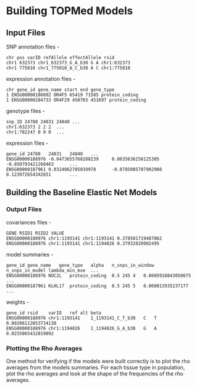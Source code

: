 # Building TOPMed Models
## Input Files 
SNP annotation files - 
```
chr pos varID refAllele effectAllele rsid
chr1 632373 chr1_632373_G_A_b38 G A chr1:632373
chr1 775010 chr1_775010_A_C_b38 A C chr1:775010
```
expression annotation files - 
```
chr gene_id gene_name start end gene_type
1 ENSG00000186092 OR4F5 65419 71585 protein_coding
1 ENSG00000284733 OR4F29 450703 451697 protein_coding
```
genotype files - 
```
snp_ID 24788 24831 24840 ...
chr1:632373 2 2 2  ...
chr1:782247 0 0 0  ...
```
expression files -
```
gene_id 24788   24831   24840   ...
ENSG00000188976 -0.0473655760288239     0.0835636258125305      -0.850793421268463      ...
ENSG00000187961 0.0324062705039978      -0.0785085707902908     0.123972654342651       ...
```
## Building the Baseline Elastic Net Models
### Output Files
covariances files -
```
GENE RSID1 RSID2 VALUE
ENSG00000188976 chr1:1193141 chr1:1193141 0.378501719487062
ENSG00000188976 chr1:1193141 chr1:1194826 0.37932820982495
```
model summaries - 
```
gene_id	gene_name	gene_type	alpha	n_snps_in_window	n_snps_in_model	lambda_min_mse	... 
ENSG00000188976	NOC2L	protein_coding	0.5	245	4	0.0605918843050675	...
ENSG00000187961	KLHL17	protein_coding	0.5	245	5	0.060013935237177	...
```
weights - 
```
gene_id	rsid	varID	ref	alt	beta
ENSG00000188976	chr1:1193141	1_1193141_C_T_b38	C	T	0.00206112053734138
ENSG00000188976	chr1:1194826	1_1194826_G_A_b38	G	A	0.0255065432819892
```
### Plotting the Rho Averages
One method for verifying if the models were built correctly is to plot the rho averages from the models summaries. For each tissue type in population, plot the rho averages and look at the shape of the frequencies of the rho averages. 
